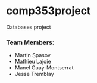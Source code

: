 # comp353project
Databases project

### Team Members:
* Martin Spasov
* Mathieu Lajoie
* Manel Guay-Montserrat
* Jesse Tremblay